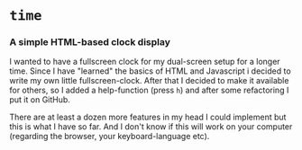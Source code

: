 # `time`
### A simple HTML-based clock display

I wanted to have a fullscreen clock for my dual-screen setup for a longer time. Since I have "learned" the basics of HTML and Javascript i decided to write my own little fullscreen-clock. After that I decided to make it available for others, so I added a help-function (press `h`) and after some refactoring I put it on GitHub.

There are at least a dozen more features in my head I could implement but this is what I have so far. And I don't know if this will work on your computer (regarding the browser, your keyboard-language etc).

